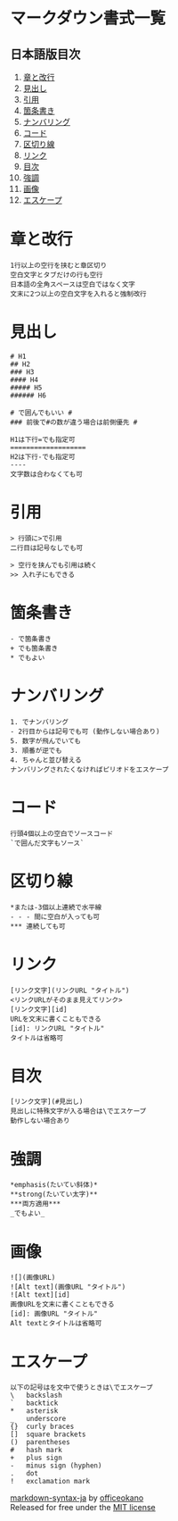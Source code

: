 # マークダウン書式一覧

## 日本語版目次

1. [章と改行](#章と改行)
2. [見出し](#見出し)
3. [引用](#引用)
4. [箇条書き](#箇条書き)
5. [ナンバリング](#ナンバリング)
6. [コード](#コード)
7. [区切り線](#区切り線)
8. [リンク](#リンク)
9. [目次](#目次)
10. [強調](#強調)
11. [画像](#画像)
12. [エスケープ](#エスケープ)

# 章と改行

    1行以上の空行を挟むと章区切り  
    空白文字とタブだけの行も空行  
    日本語の全角スペースは空白ではなく文字  
    文末に2つ以上の空白文字を入れると強制改行

# 見出し

    # H1
    ## H2
    ### H3
    #### H4
    ##### H5
    ###### H6

    # で囲んでもいい #
    ### 前後で#の数が違う場合は前側優先 #

    H1は下行=でも指定可  
    ===================
    H2は下行-でも指定可
    ----
    文字数は合わなくても可

# 引用

    > 行頭に>で引用  
    二行目は記号なしでも可

    > 空行を挟んでも引用は続く
    >> 入れ子にもできる

# 箇条書き

    - で箇条書き
    + でも箇条書き
    * でもよい

# ナンバリング

    1. でナンバリング
    - 2行目からは記号でも可 (動作しない場合あり)
    5. 数字が飛んでいても
    3. 順番が逆でも
    4. ちゃんと並び替える
    ナンバリングされたくなければピリオドをエスケープ

# コード

    行頭4個以上の空白でソースコード
    `で囲んだ文字もソース`

# 区切り線

    *または-3個以上連続で水平線
    - - - 間に空白が入っても可
    *** 連続しても可

# リンク

    [リンク文字](リンクURL "タイトル")
    <リンクURLがそのまま見えてリンク>
    [リンク文字][id]
    URLを文末に書くこともできる
    [id]: リンクURL "タイトル"
    タイトルは省略可

# 目次

    [リンク文字](#見出し)
    見出しに特殊文字が入る場合は\でエスケープ
    動作しない場合あり

# 強調

    *emphasis(たいてい斜体)*
    **strong(たいてい太字)**
    ***両方適用***
    _でもよい_

# 画像

    ![](画像URL)
    ![Alt text](画像URL "タイトル")
    ![Alt text][id]
    画像URLを文末に書くこともできる
    [id]: 画像URL "タイトル"
    Alt textとタイトルは省略可

# エスケープ

    以下の記号はを文中で使うときは\でエスケープ
    \   backslash
    `   backtick
    *   asterisk
    _   underscore
    {}  curly braces
    []  square brackets
    ()  parentheses
    #   hash mark
    +	plus sign
    -	minus sign (hyphen)
    .   dot
    !   exclamation mark

[markdown-syntax-ja](https://officeokano.github.io/markdown-syntax-ja/) by [officeokano](https://officeokano.github.io)  
Released for free under the [MIT license](https://opensource.org/licenses/mit-license.php)
